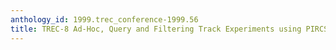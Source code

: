 ```yaml
---
anthology_id: 1999.trec_conference-1999.56
title: TREC-8 Ad-Hoc, Query and Filtering Track Experiments using PIRCS
---
```

